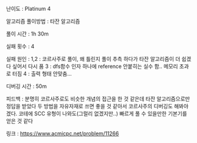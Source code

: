 난이도 : Platinum 4

알고리즘 풀이방법 : 타잔 알고리즘

풀이 시간 : 1h 30m

실패 횟수 : 4

실패 원인 : 
1,2 : 코르사주로 풀이, 왜 틀린지 풀이 추측 하다가 타잔 알고리즘이 더 쉽겠다 싶어서 다시 품
3 : dfs함수 인자 하나에 reference 안붙히는 실수 함.. 메모리 초과로 터짐
4 : 출력 형태 안맞춤...

디버깅 시간 : 50m

피드백 :
분명히 코르사주로도 비슷한 개념의 접근을 한 것 같은데
타잔 알고리즘으로만 정답을 받았다
두 방법을 자유자재로 쓰면 좋을 것 같아서 코르사주의 디버깅도 해봐야겠다.
코테에 SCC 유형이 나와도(그럴리 없겠지만..) 빠르게 풀 수 있을만한 기본기를 얻은 것 같다

링크 : https://www.acmicpc.net/problem/11266



